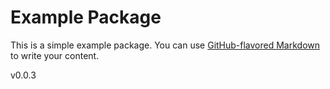 # Example Package

This is a simple example package. You can use
[GitHub-flavored Markdown](https://guides.github.com/features/mastering-markdown/)
to write your content.

v0.0.3
